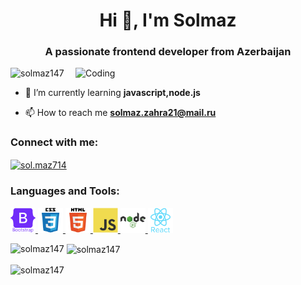 <h1 align="center">Hi 👋, I'm Solmaz</h1>
<h3 align="center">A passionate frontend developer from Azerbaijan</h3>
<img align="right" alt="Coding" width="400" src= "https://user-images.githubusercontent.com/59734313/157189039-c09b3e38-9f42-42c0-ab54-14f1574190a7.gif">

<p align="left"> <img src="https://komarev.com/ghpvc/?username=solmaz147&label=Profile%20views&color=0e75b6&style=flat" alt="solmaz147" /> </p>

- 🌱 I’m currently learning **javascript,node.js**

- 📫 How to reach me **solmaz.zahra21@mail.ru**

<h3 align="left">Connect with me:</h3>
<p align="left">
<a href="https://instagram.com/sol.maz714" target="blank"><img align="center" src="https://raw.githubusercontent.com/rahuldkjain/github-profile-readme-generator/master/src/images/icons/Social/instagram.svg" alt="sol.maz714" height="30" width="40" /></a>
</p>

<h3 align="left">Languages and Tools:</h3>
<p align="left"> <a href="https://getbootstrap.com" target="_blank" rel="noreferrer"> <img src="https://raw.githubusercontent.com/devicons/devicon/master/icons/bootstrap/bootstrap-plain-wordmark.svg" alt="bootstrap" width="40" height="40"/> </a> <a href="https://www.w3schools.com/css/" target="_blank" rel="noreferrer"> <img src="https://raw.githubusercontent.com/devicons/devicon/master/icons/css3/css3-original-wordmark.svg" alt="css3" width="40" height="40"/> </a> <a href="https://www.w3.org/html/" target="_blank" rel="noreferrer"> <img src="https://raw.githubusercontent.com/devicons/devicon/master/icons/html5/html5-original-wordmark.svg" alt="html5" width="40" height="40"/> </a> <a href="https://developer.mozilla.org/en-US/docs/Web/JavaScript" target="_blank" rel="noreferrer"> <img src="https://raw.githubusercontent.com/devicons/devicon/master/icons/javascript/javascript-original.svg" alt="javascript" width="40" height="40"/> </a> <a href="https://nodejs.org" target="_blank" rel="noreferrer"> <img src="https://raw.githubusercontent.com/devicons/devicon/master/icons/nodejs/nodejs-original-wordmark.svg" alt="nodejs" width="40" height="40"/> </a> <a href="https://reactjs.org/" target="_blank" rel="noreferrer"> <img src="https://raw.githubusercontent.com/devicons/devicon/master/icons/react/react-original-wordmark.svg" alt="react" width="40" height="40"/> </a> </p>

<p><img align="left" src="https://github-readme-stats.vercel.app/api/top-langs?username=solmaz147&show_icons=true&locale=en&layout=compact" alt="solmaz147" /></p>

<p>&nbsp;<img align="center" src="https://github-readme-stats.vercel.app/api?username=solmaz147&show_icons=true&locale=en" alt="solmaz147" /></p>

<p><img align="center" src="https://github-readme-streak-stats.herokuapp.com/?user=solmaz147&" alt="solmaz147" /></p>
